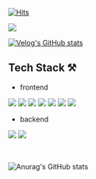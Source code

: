 [![Hits](https://hits.seeyoufarm.com/api/count/incr/badge.svg?url=https%3A%2F%2Fgithub.com%2Further&count_bg=%23ED468D&title_bg=%235C5C5C&icon=&icon_color=%23F9F9F9&title=urther%27s+GitHub&edge_flat=false)](https://hits.seeyoufarm.com)

<img src="https://t1.daumcdn.net/cfile/blog/225AD836533908881B">

[![Velog's GitHub stats](https://velog-readme-stats.vercel.app/api?name=mingsomm)](https://velog.io/@mingsomm)

## Tech Stack ⚒
- frontend

<img src="https://img.shields.io/badge/HTML5-E34F26?style=flat-square&logo=html5&logoColor=white"/> <img src="https://img.shields.io/badge/CSS3-1572B6?style=flat-square&logo=css3&logoColor=white"/> <img src="https://img.shields.io/badge/Sass-CC6699?style=flat-square&logo=sass&logoColor=white"/> <img src="https://img.shields.io/badge/Javascript-F7DF1E?style=flat-square&logo=javascript&logoColor=white"/> <img src="https://img.shields.io/badge/Typescript-3178C6?style=flat-square&logo=typescript&logoColor=white"/> <img src="https://img.shields.io/badge/React-61DAFB?style=flat-square&logo=react&logoColor=white"/>  <img src="https://img.shields.io/badge/Redux-764ABC?style=flat-square&logo=redux&logoColor=white"/> 

- backend

<img src="https://img.shields.io/badge/Firebase-FFCA28?style=flat-square&logo=firebase&logoColor=white"/> <img src="https://img.shields.io/badge/Express-000000?style=flat-square&logo=express&logoColor=white"/>

</br>

![Anurag's GitHub stats](https://github-readme-stats.vercel.app/api?username=urther&show_icons=true&theme=dracula)

